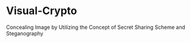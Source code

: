 # Visual-Crypto
Concealing Image by Utilizing the Concept of Secret Sharing Scheme and Steganography
